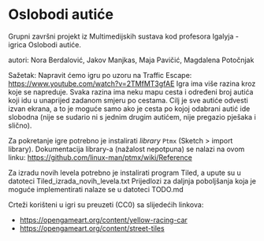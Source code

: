 # Oslobodi autiće
Grupni završni projekt iz Multimedijskih sustava kod profesora Igalyja - igrica Oslobodi autiće.

autori: Nora Berdalović, Jakov Manjkas, Maja Pavičić, Magdalena Potočnjak

Sažetak: Napravit ćemo igru po uzoru na Traffic Escape: https://www.youtube.com/watch?v=2TMfMT3gfAE
Igra ima više razina kroz koje se napreduje. Svaka razina ima neku mapu cesta i određeni broj autića koji idu u unaprijed zadanom smjeru po cestama. Cilj je sve autiće odvesti izvan ekrana, a to je moguće samo ako je cesta po kojoj odabrani autić ide slobodna (nije se sudario ni s jednim drugim autićem, nije pregazio pješaka i slično).

Za pokretanje igre potrebno je instalirati *library* `Ptmx` (Sketch > import library). Dokumentacija library-a (nažalost nepotpuna) se nalazi na ovom linku: https://github.com/linux-man/ptmx/wiki/Reference

Za izradu novih levela potrebno je instalirati program Tiled, a upute su u datoteci Tiled_izrada_novih_levela.txt
Prijedlozi za daljnja poboljšanja koja je moguće implementirati nalaze se u datoteci TODO.md

Crteži korišteni u igri su preuzeti (CC0) sa slijedećih linkova:
 - https://opengameart.org/content/yellow-racing-car
 - https://opengameart.org/content/street-tiles
